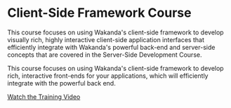 Client-Side Framework Course
========

This course focuses on using Wakanda's client-side framework to develop visually rich, highly interactive client-side application interfaces that efficiently integrate with Wakanda's powerful back-end and server-side concepts that are covered in the Server-Side Development Course.

This course focuses on using Wakanda's client-side framework to develop rich, interactive front-ends for your applications, which will efficiently integrate with the powerful back end. 


[Watch the Training Video](https://wakanda.4d.com/wakanda/video/player_WKVT02.shtml)

